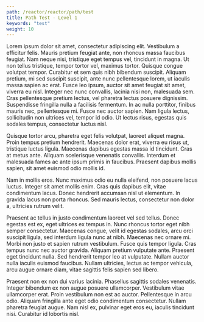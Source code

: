 ```yaml
---
path: /reactor/reactor/path/test
title: Path Test - Level 1
keywords: "test"
weight: 10
---
```

Lorem ipsum dolor sit amet, consectetur adipiscing elit. Vestibulum a efficitur felis. Mauris pretium feugiat ante, non rhoncus massa faucibus feugiat. Nam neque nisi, tristique eget tempus vel, tincidunt in magna. Ut non tellus tristique, tempor tortor vel, maximus tortor. Quisque congue volutpat tempor. Curabitur et sem quis nibh bibendum suscipit. Aliquam pretium, mi sed suscipit suscipit, ante nunc pellentesque lorem, ut iaculis massa sapien ac erat. Fusce leo ipsum, auctor sit amet feugiat sit amet, viverra eu nisl. Integer nec nunc convallis, lacinia nisi non, malesuada sem. Cras pellentesque pretium lectus, vel pharetra lectus posuere dignissim. Suspendisse fringilla nulla a facilisis fermentum. In ac nulla porttitor, finibus mauris nec, pellentesque mi. Fusce nec auctor sapien. Nam ligula lectus, sollicitudin non ultrices vel, tempor id odio. Ut lectus risus, egestas quis sodales tempus, consectetur luctus nisl.

Quisque tortor arcu, pharetra eget felis volutpat, laoreet aliquet magna. Proin tempus pretium hendrerit. Maecenas dolor erat, viverra eu risus ut, tristique luctus ligula. Maecenas dapibus egestas massa id tincidunt. Cras at metus ante. Aliquam scelerisque venenatis convallis. Interdum et malesuada fames ac ante ipsum primis in faucibus. Praesent dapibus mollis sapien, sit amet euismod odio mollis id.

Nam in mollis eros. Nunc maximus odio eu nulla eleifend, non posuere lacus luctus. Integer sit amet mollis enim. Cras quis dapibus elit, vitae condimentum lacus. Donec hendrerit accumsan nisl ut elementum. In gravida lacus non porta rhoncus. Sed mauris lectus, consectetur non dolor a, ultricies rutrum velit.

Praesent ac tellus in justo condimentum laoreet vel sed tellus. Donec egestas est ex, eget ultrices ex tempus in. Nunc rhoncus tortor eget nibh semper consectetur. Maecenas congue, velit id egestas sodales, arcu orci suscipit ligula, sed interdum ligula nunc at nibh. Maecenas nec ornare mi. Morbi non justo et sapien rutrum vestibulum. Fusce quis tempor ligula. Cras tempus nunc nec auctor gravida. Aliquam pretium vulputate ante. Praesent eget tincidunt nulla. Sed hendrerit tempor leo at vulputate. Nullam auctor nulla iaculis euismod faucibus. Nullam ultricies, lectus ac tempor vehicula, arcu augue ornare diam, vitae sagittis felis sapien sed libero.

Praesent non ex non dui varius lacinia. Phasellus sagittis sodales venenatis. Integer bibendum ex non augue posuere ullamcorper. Vestibulum vitae ullamcorper erat. Proin vestibulum non est ac auctor. Pellentesque in arcu odio. Aliquam fringilla ante eget odio condimentum consectetur. Nullam pharetra feugiat augue. Nam nisl ex, pulvinar eget eros eu, iaculis tincidunt nisi. Curabitur id lobortis nisl.
